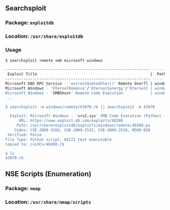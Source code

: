 

## Searchsploit 
### Package: `exploitdb` 
### Location: `/usr/share/exploitdb`
### Usage
```sh
$ searchsploit remote smb microsoft windows

---------------------------------------------------------------- ---------------------------------
 Exploit Title                                                  |  Path
---------------------------------------------------------------- ---------------------------------
Microsoft DNS RPC Service - 'extractQuotedChar()' Remote Overfl | windows/remote/16366.rb
Microsoft Windows - 'EternalRomance'/'EternalSynergy'/'EternalC | windows/remote/43970.rb
Microsoft Windows - 'SMBGhost' Remote Code Execution            | windows/remote/48537.py
....

$ searchsploit -m windows/remote/43970.rb || searchsploit -m 43970

  Exploit: Microsoft Windows - 'srv2.sys' SMB Code Execution (Python) (MS09-050)
      URL: https://www.exploit-db.com/exploits/40280
     Path: /usr/share/exploitdb/exploits/windows/remote/40280.py
    Codes: CVE-2009-3103, CVE-2009-2532, CVE-2009-2526, MS09-050
 Verified: False
File Type: Python script, ASCII text executable
Copied to: /<LOC>/40280.rb

$ ls
43970.rb

```

## NSE Scripts (Enumeration)
### Package: `nmap`
### Location: `/usr/share/nmap/scripts`
